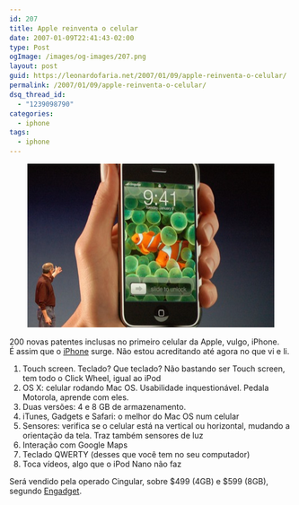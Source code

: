 ```yaml
---
id: 207
title: Apple reinventa o celular
date: 2007-01-09T22:41:43-02:00
type: Post
ogImage: /images/og-images/207.png
layout: post
guid: https://leonardofaria.net/2007/01/09/apple-reinventa-o-celular/
permalink: /2007/01/09/apple-reinventa-o-celular/
dsq_thread_id:
  - "1239098790"
categories:
  - iphone
tags:
  - iphone
---
```

<center>
  <img src="/wp-content/uploads/2007/01/dsc_0182.jpg" alt="iPhone: você ainda terá um" />
</center>

  
200 novas patentes inclusas no primeiro celular da Apple, vulgo, iPhone.  
É assim que o [iPhone](http://www.apple.com/iphone) surge. Não estou acreditando até agora no que vi e li.

1) Touch screen. Teclado? Que teclado? Não bastando ser Touch screen, tem todo o Click Wheel, igual ao iPod  
2) OS X: celular rodando Mac OS. Usabilidade inquestionável. Pedala Motorola, aprende com eles.  
3) Duas versões: 4 e 8 GB de armazenamento.  
4) iTunes, Gadgets e Safari: o melhor do Mac OS num celular  
5) Sensores: verifica se o celular está na vertical ou horizontal, mudando a orientação da tela. Traz também sensores de luz  
6) Interação com Google Maps  
7) Teclado QWERTY (desses que você tem no seu computador)  
8) Toca vídeos, algo que o iPod Nano não faz

Será vendido pela operado Cingular, sobre $499 (4GB) e $599 (8GB), segundo [Engadget](http://www.engadget.com/2007/01/09/the-apple-iphone/).
